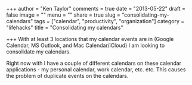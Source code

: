 +++
author = "Ken Taylor"
comments = true
date = "2013-05-22"
draft = false
image = ""
menu = ""
share = true
slug = "consolidating-my-calendars"
tags = ["calendar", "productivity", "organization"]
category = "lifehacks"
title = "Consolidating my calendars"

+++
With at least 3 locations that my calendar events are in (Google
Calendar, MS Outlook, and Mac Calendar/iCloud) I am looking to
consolidate my calendars.

Right now with I have a couple of different calendars on these calendar
applications - my personal calendar, work calendar, etc. etc.
This causes the problem of duplicate events on the calendars.